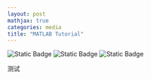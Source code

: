 ```yaml
---
layout: post
mathjax: true
categories: media
title: "MATLAB Tutorial"
---
```

![Static Badge](https://img.shields.io/badge/Category-Self_Study-blue) ![Static Badge](https://img.shields.io/badge/Subject-Physics-yellow) ![Static Badge](https://img.shields.io/badge/Updating-brown) 

测试